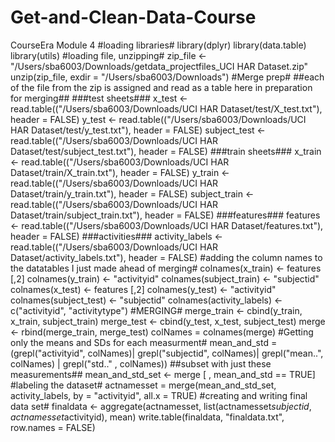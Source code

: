 # Get-and-Clean-Data-Course
CourseEra Module 4
#loading libraries#
library(dplyr)
library(data.table)
library(utils)
#loading file, unzipping#
zip_file <- "/Users/sba6003/Downloads/getdata_projectfiles_UCI HAR Dataset.zip"
unzip(zip_file, exdir = "/Users/sba6003/Downloads")
#Merge prep#
##each of the file from the zip is assigned and read as a table here in preparation for merging##
###test sheets###
x_test <- read.table(("/Users/sba6003/Downloads/UCI HAR Dataset/test/X_test.txt"), header = FALSE)
y_test <- read.table(("/Users/sba6003/Downloads/UCI HAR Dataset/test/y_test.txt"), header = FALSE)
subject_test <- read.table(("/Users/sba6003/Downloads/UCI HAR Dataset/test/subject_test.txt"), header = FALSE)
###train sheets###
x_train <- read.table(("/Users/sba6003/Downloads/UCI HAR Dataset/train/X_train.txt"), header = FALSE)
y_train <- read.table(("/Users/sba6003/Downloads/UCI HAR Dataset/train/y_train.txt"), header = FALSE)
subject_train <- read.table(("/Users/sba6003/Downloads/UCI HAR Dataset/train/subject_train.txt"), header = FALSE)
###features###
features <- read.table(("/Users/sba6003/Downloads/UCI HAR Dataset/features.txt"), header = FALSE)
###activities###
activity_labels <- read.table(("/Users/sba6003/Downloads/UCI HAR Dataset/activity_labels.txt"), header = FALSE)
#adding the column names to the datatables I just made ahead of merging#
colnames(x_train) <- features [,2]
colnames(y_train) <- "activityid"
colnames(subject_train) <- "subjectid"
colnames(x_test) <- features [,2]
colnames(y_test) <- "activityid"
colnames(subject_test) <- "subjectid"
colnames(activity_labels) <- c("activityid", "activitytype")
#MERGING#
merge_train <- cbind(y_train, x_train, subject_train)
merge_test <- cbind(y_test, x_test, subject_test)
merge <- rbind(merge_train, merge_test)
colNames = colnames(merge)
#Getting only the means and SDs for each measurment#
mean_and_std = (grepl("activityid", colNames)| grepl("subjectid", colNames)| grepl("mean..", colNames) | grepl("std.." , colNames))
##subset with just these measurements##
mean_and_std_set <- merge [ , mean_and_std == TRUE]
#labeling the dataset#
actnamesset = merge(mean_and_std_set, activity_labels, by = "activityid", all.x = TRUE)
#creating and writing final data set#
finaldata <- aggregate(actnamesset, list(actnamesset$subjectid, actnamesset$activityid), mean)
write.table(finaldata, "finaldata.txt", row.names = FALSE)

